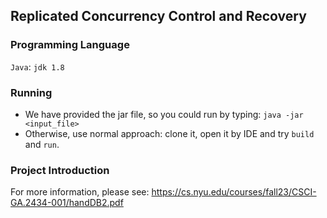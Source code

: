 ## Replicated Concurrency Control and Recovery
### Programming Language 
`Java`: `jdk 1.8`
### Running

- We have provided the jar file, so you could run by typing: `java -jar <input_file>`
- Otherwise, use normal approach: clone it, open it by IDE and try `build` and `run`.

### Project Introduction
For more information, please see: https://cs.nyu.edu/courses/fall23/CSCI-GA.2434-001/handDB2.pdf



